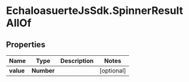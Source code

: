# EchaloasuerteJsSdk.SpinnerResultAllOf

## Properties

Name | Type | Description | Notes
------------ | ------------- | ------------- | -------------
**value** | **Number** |  | [optional] 


